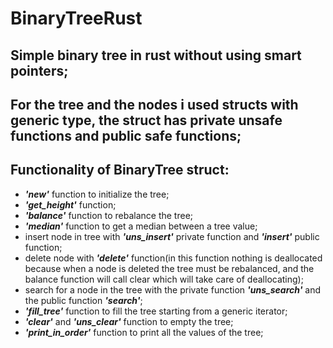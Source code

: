 # BinaryTreeRust
## Simple binary tree in rust without using smart pointers;
## For the tree and the nodes i used structs with generic type, the struct has private unsafe functions and public safe functions;
## Functionality of BinaryTree struct:
* ***'new'*** function to initialize the tree;
* ***'get_height'*** function;
* ***'balance'*** function to rebalance the tree;
* ***'median'*** function to get a median between a tree value;
* insert node in tree with ***'uns_insert'*** private function and ***'insert'*** public function;
* delete node with ***'delete'*** function(in this function nothing is deallocated because when a node is deleted the tree must be rebalanced, and the balance function will call clear which will take care of deallocating);
* search for a node in the tree with the private function ***'uns_search'*** and the public function ***'search'***;
* ***'fill_tree'*** function to fill the tree starting from a generic iterator;
* ***'clear'*** and ***'uns_clear'*** function to empty the tree;
* ***'print_in_order'*** function to print all the values of the tree;
